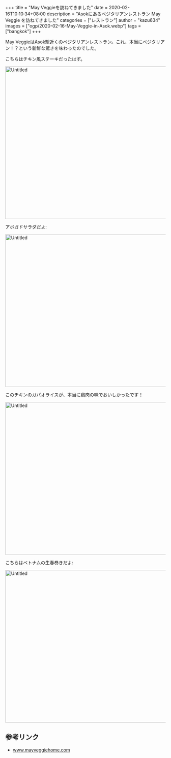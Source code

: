 +++
title = "May Veggieを訪ねてきました"
date = 2020-02-16T10:10:34+08:00
description = "Asokにあるベジタリアンレストラン May Veggie を訪ねてきました"
categories = ["レストラン"]
author = "kazu634"
images = ["ogp/2020-02-16-May-Veggie-in-Asok.webp"]
tags = ["bangkok"]
+++

May VeggieはAsok駅近くのベジタリアンレストラン。これ、本当にベジタリアン！？という新鮮な驚きを味わったのでした。

こちらはチキン風ステーキだったはず。

<a data-flickr-embed="true" href="https://www.flickr.com/photos/42332031@N02/49542629878/in/dateposted/" title="Untitled"><img src="https://live.staticflickr.com/65535/49542629878_2ed7653ca2_z.jpg" width="640" height="480" alt="Untitled"></a><script async src="//embedr.flickr.com/assets/client-code.js" charset="utf-8"></script>

アボガドサラダだよ:

<a data-flickr-embed="true" href="https://www.flickr.com/photos/42332031@N02/49543351417/in/dateposted/" title="Untitled"><img src="https://live.staticflickr.com/65535/49543351417_2770aaf19f_z.jpg" width="640" height="480" alt="Untitled"></a><script async src="//embedr.flickr.com/assets/client-code.js" charset="utf-8"></script>

このチキンのガパオライスが、本当に鶏肉の味でおいしかったです！

<a data-flickr-embed="true" href="https://www.flickr.com/photos/42332031@N02/49542629583/in/dateposted/" title="Untitled"><img src="https://live.staticflickr.com/65535/49542629583_ab6c53794e_z.jpg" width="640" height="480" alt="Untitled"></a><script async src="//embedr.flickr.com/assets/client-code.js" charset="utf-8"></script>

こちらはベトナムの生春巻きだよ:

<a data-flickr-embed="true" href="https://www.flickr.com/photos/42332031@N02/49543127366/in/dateposted/" title="Untitled"><img src="https://live.staticflickr.com/65535/49543127366_ba90e48660_z.jpg" width="640" height="480" alt="Untitled"></a><script async src="//embedr.flickr.com/assets/client-code.js" charset="utf-8"></script>


## 参考リンク
- [www\.mayveggiehome\.com](http://www.mayveggiehome.com/)
